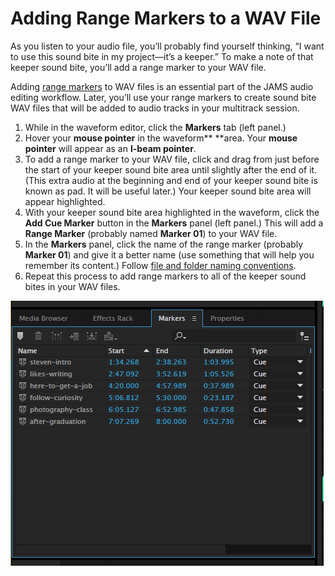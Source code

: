 # Adding Range Markers to a WAV File

As you listen to your audio file, you’ll probably find yourself thinking, “I want to use this sound bite in my project—it’s a keeper.” To make a note of that keeper sound bite, you’ll add a range marker to your WAV file.

Adding [range markers](/GLOSSARY.md/#range-marker) to WAV files is an essential part of the JAMS audio editing workflow. Later, you’ll use your range markers to create sound bite WAV files that will be added to audio tracks in your multitrack session.

1. While in the waveform editor, click the **Markers** tab \(left panel.\)
2. Hover your **mouse pointer** in the waveform** **area. Your **mouse pointer** will appear as an **I-beam pointer**.
3. To add a range marker to your WAV file, click and drag from just before the start of your keeper sound bite area until slightly after the end of it. \(This extra audio at the beginning and end of your keeper sound bite is known as pad. It will be useful later.\) Your keeper sound bite area will appear highlighted.
4. With your keeper sound bite area highlighted in the waveform, click the **Add Cue Marker** button in the **Markers** panel \(left panel.\) This will add a **Range Marker** \(probably named **Marker 01**\) to your WAV file.
5. In the **Markers** panel, click the name of the range marker \(probably **Marker 01**\) and give it a better name \(use something that will help you remember its content.\) Follow [file and folder naming conventions](https://jjloomis.gitbooks.io/file-and-folder-management/content/file-and-folder-naming-conventions.html).
6. Repeat this process to add range markers to all of the keeper sound bites in your WAV files.

![Range Markers in the Markers panel.](/assets/adding-range-markers.png)

